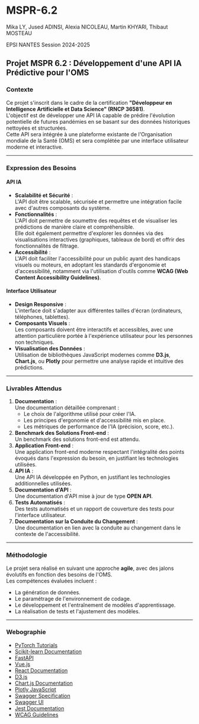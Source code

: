 # MSPR-6.2

Mika LY, Jused ADINSI, Alexia NICOLEAU, Martin KHYARI, Thibaut MOSTEAU

EPSI NANTES
Session 2024-2025

## Projet MSPR 6.2 : Développement d'une API IA Prédictive pour l'OMS

### Contexte

Ce projet s'inscrit dans le cadre de la certification **"Développeur en Intelligence Artificielle et Data Science" (RNCP 36581)**.  
L'objectif est de développer une API IA capable de prédire l'évolution potentielle de futures pandémies en se basant sur des données historiques nettoyées et structurées.  
Cette API sera intégrée à une plateforme existante de l'Organisation mondiale de la Santé (OMS) et sera complétée par une interface utilisateur moderne et interactive.

---

### Expression des Besoins

#### API IA

- **Scalabilité et Sécurité** :  
    L'API doit être scalable, sécurisée et permettre une intégration facile avec d'autres composants du système.
- **Fonctionnalités** :  
    L'API doit permettre de soumettre des requêtes et de visualiser les prédictions de manière claire et compréhensible.  
    Elle doit également permettre d'explorer les données via des visualisations interactives (graphiques, tableaux de bord) et offrir des fonctionnalités de filtrage.
- **Accessibilité** :  
    L'API doit faciliter l'accessibilité pour un public ayant des handicaps visuels ou moteurs, en adoptant les standards d'ergonomie et d'accessibilité, notamment via l'utilisation d'outils comme **WCAG (Web Content Accessibility Guidelines)**.

#### Interface Utilisateur

- **Design Responsive** :  
    L'interface doit s'adapter aux différentes tailles d'écran (ordinateurs, téléphones, tablettes).
- **Composants Visuels** :  
    Les composants doivent être interactifs et accessibles, avec une attention particulière portée à l'expérience utilisateur pour les personnes non techniques.
- **Visualisation des Données** :  
    Utilisation de bibliothèques JavaScript modernes comme **D3.js**, **Chart.js**, ou **Plotly** pour permettre une analyse rapide et intuitive des prédictions.

---

### Livrables Attendus

1. **Documentation** :  
     Une documentation détaillée comprenant :
     - Le choix de l'algorithme utilisé pour créer l'IA.
     - Les principes d'ergonomie et d'accessibilité mis en place.
     - Les métriques de performance de l'IA (précision, score, etc.).
2. **Benchmark des Solutions Front-end** :  
     Un benchmark des solutions front-end est attendu.
3. **Application Front-end** :  
     Une application front-end moderne respectant l'intégralité des points évoqués dans l'expression du besoin, en justifiant les technologies utilisées.
4. **API IA** :  
     Une API IA développée en Python, en justifiant les technologies additionnelles utilisées.
5. **Documentation d'API** :  
     Une documentation d'API mise à jour de type **OPEN API**.
6. **Tests Automatisés** :  
     Des tests automatisés et un rapport de couverture des tests pour l'interface utilisateur.
7. **Documentation sur la Conduite du Changement** :  
     Une documentation en lien avec la conduite au changement dans le contexte de l'accessibilité.

---

### Méthodologie

Le projet sera réalisé en suivant une approche **agile**, avec des jalons évolutifs en fonction des besoins de l'OMS.  
Les compétences évaluées incluent :
- La génération de données.
- Le paramétrage de l'environnement de codage.
- Le développement et l'entraînement de modèles d'apprentissage.
- La réalisation de tests et l'ajustement des modèles.

---

### Webographie

- [PyTorch Tutorials](https://pytorch.org/tutorials/)
- [Scikit-learn Documentation](https://scikit-learn.org/stable/documentation.html)
- [FastAPI](https://fastapi.tiangolo.com/)
- [Vue.js](https://vuejs.org/)
- [React Documentation](https://reactjs.org/docs/getting-started.html)
- [D3.js](https://d3js.org/)
- [Chart.js Documentation](https://www.chartjs.org/docs/latest/)
- [Plotly JavaScript](https://plotly.com/javascript/)
- [Swagger Specification](https://swagger.io/specification/)
- [Swagger UI](https://swagger.io/tools/swagger-ui/)
- [Jest Documentation](https://jestjs.io/docs/getting-started)
- [WCAG Guidelines](https://www.w3.org/WAI/standards-guidelines/wcag/)

